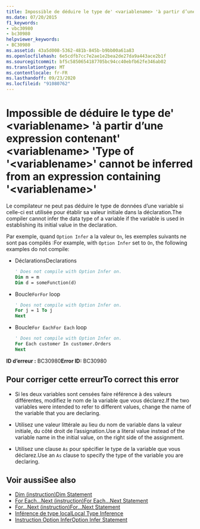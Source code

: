 ```yaml
---
title: Impossible de déduire le type de' <variablename> 'à partir d’une expression contenant' <variablename> '
ms.date: 07/20/2015
f1_keywords:
- vbc30980
- bc30980
helpviewer_keywords:
- BC30980
ms.assetid: 43a5d008-5362-481b-845b-b9bb00a61a83
ms.openlocfilehash: 6e5cdfb7cc7e2ae1e2bea2de27da9a443ace2b1f
ms.sourcegitcommit: bf5c5850654187705bc94cc40ebfb62fe346ab02
ms.translationtype: MT
ms.contentlocale: fr-FR
ms.lasthandoff: 09/23/2020
ms.locfileid: "91080762"
---
```

# <a name="type-of-variablename-cannot-be-inferred-from-an-expression-containing-variablename"></a><span data-ttu-id="854fa-102">Impossible de déduire le type de' \<variablename> 'à partir d’une expression contenant' \<variablename> '</span><span class="sxs-lookup"><span data-stu-id="854fa-102">Type of '\<variablename>' cannot be inferred from an expression containing '\<variablename>'</span></span>

<span data-ttu-id="854fa-103">Le compilateur ne peut pas déduire le type de données d’une variable si celle-ci est utilisée pour établir sa valeur initiale dans la déclaration.</span><span class="sxs-lookup"><span data-stu-id="854fa-103">The compiler cannot infer the data type of a variable if the variable is used in establishing its initial value in the declaration.</span></span>  
  
 <span data-ttu-id="854fa-104">Par exemple, quand `Option Infer` a la valeur `On`, les exemples suivants ne sont pas compilés :</span><span class="sxs-lookup"><span data-stu-id="854fa-104">For example, with `Option Infer` set to `On`, the following examples do not compile:</span></span>  
  
- <span data-ttu-id="854fa-105">Déclarations</span><span class="sxs-lookup"><span data-stu-id="854fa-105">Declarations</span></span>  
  
    ```vb  
    ' Does not compile with Option Infer on.  
    Dim m = m  
    Dim d = someFunction(d)  
    ```  
  
- <span data-ttu-id="854fa-106">Boucle`For`</span><span class="sxs-lookup"><span data-stu-id="854fa-106">`For` loop</span></span>  
  
    ```vb  
    ' Does not compile with Option Infer on.  
    For j = 1 To j  
    Next  
    ```  
  
- <span data-ttu-id="854fa-107">Boucle`For Each`</span><span class="sxs-lookup"><span data-stu-id="854fa-107">`For Each` loop</span></span>  
  
    ```vb  
    ' Does not compile with Option Infer on.  
    For Each customer In customer.Orders  
    Next  
    ```  
  
 <span data-ttu-id="854fa-108">**ID d’erreur :** BC30980</span><span class="sxs-lookup"><span data-stu-id="854fa-108">**Error ID:** BC30980</span></span>  
  
## <a name="to-correct-this-error"></a><span data-ttu-id="854fa-109">Pour corriger cette erreur</span><span class="sxs-lookup"><span data-stu-id="854fa-109">To correct this error</span></span>  
  
- <span data-ttu-id="854fa-110">Si les deux variables sont censées faire référence à des valeurs différentes, modifiez le nom de la variable que vous déclarez.</span><span class="sxs-lookup"><span data-stu-id="854fa-110">If the two variables were intended to refer to different values, change the name of the variable that you are declaring.</span></span>  
  
- <span data-ttu-id="854fa-111">Utilisez une valeur littérale au lieu du nom de variable dans la valeur initiale, du côté droit de l’assignation.</span><span class="sxs-lookup"><span data-stu-id="854fa-111">Use a literal value instead of the variable name in the initial value, on the right side of the assignment.</span></span>  
  
- <span data-ttu-id="854fa-112">Utilisez une clause `As` pour spécifier le type de la variable que vous déclarez.</span><span class="sxs-lookup"><span data-stu-id="854fa-112">Use an `As` clause to specify the type of the variable you are declaring.</span></span>  
  
## <a name="see-also"></a><span data-ttu-id="854fa-113">Voir aussi</span><span class="sxs-lookup"><span data-stu-id="854fa-113">See also</span></span>

- [<span data-ttu-id="854fa-114">Dim (instruction)</span><span class="sxs-lookup"><span data-stu-id="854fa-114">Dim Statement</span></span>](../language-reference/statements/dim-statement.md)
- [<span data-ttu-id="854fa-115">For Each...Next (instruction)</span><span class="sxs-lookup"><span data-stu-id="854fa-115">For Each...Next Statement</span></span>](../language-reference/statements/for-each-next-statement.md)
- [<span data-ttu-id="854fa-116">For...Next (instruction)</span><span class="sxs-lookup"><span data-stu-id="854fa-116">For...Next Statement</span></span>](../language-reference/statements/for-next-statement.md)
- [<span data-ttu-id="854fa-117">Inférence de type local</span><span class="sxs-lookup"><span data-stu-id="854fa-117">Local Type Inference</span></span>](../programming-guide/language-features/variables/local-type-inference.md)
- [<span data-ttu-id="854fa-118">Instruction Option Infer</span><span class="sxs-lookup"><span data-stu-id="854fa-118">Option Infer Statement</span></span>](../language-reference/statements/option-infer-statement.md)

